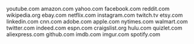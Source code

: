 youtube.com
amazon.com
yahoo.com
facebook.com
reddit.com
wikipedia.org
ebay.com
netflix.com
instagram.com
twitch.tv
etsy.com
linkedin.com
cnn.com
adobe.com
apple.com
nytimes.com
walmart.com
twitter.com
indeed.com
espn.com
craigslist.org
hulu.com
quizlet.com
aliexpress.com
github.com
imdb.com
imgur.com
spotify.com
